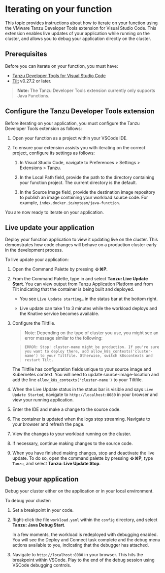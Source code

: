 # Iterating on your function

This topic provides instructions about how to iterate on your function using the
VMware Tanzu Developer Tools extension for Visual Studio Code.
This extension enables live updates of your application while running on the
cluster, and allows you to debug your application directly on the cluster.

## <a id="prereqs"></a> Prerequisites

Before you can iterate on your function, you must have:

- [Tanzu Developer Tools for Visual Studio Code](../vscode-extension/installation.md)
- [Tilt](https://docs.tilt.dev/install.html) v0.27.2 or later.

> **Note:** The Tanzu Developer Tools extension currently only supports Java Functions.

## <a id="configuration"></a> Configure the Tanzu Developer Tools extension

Before iterating on your application, you must configure the Tanzu Developer Tools extension as follows:

1. Open your function as a project within your VSCode IDE.

2. To ensure your extension assists you with iterating on the correct project,
configure its settings as follows:

    1. In Visual Studio Code, navigate to Preferences > Settings > Extensions > Tanzu.

    1. In the Local Path field, provide the path to the directory containing your function project.
    The current directory is the default.

    1. In the Source Image field, provide the destination image repository to publish
    an image containing your workload source code. For example, `index.docker.io/myteam/java-function`.

You are now ready to iterate on your application.

## <a id="live-update"></a> Live update your application

Deploy your function application to view it updating live on the cluster.
This demonstrates how code changes will behave on a production cluster early in the development process.

To live update your application:

1. Open the Command Palette by pressing **⇧⌘P**.

1. From the Command Palette, type in and select **Tanzu: Live Update Start**.
You can view output from Tanzu Application Platform and from Tilt indicating that
the container is being built and deployed.

    - You see `Live Update starting…` in the status bar at the bottom right.

    - Live update can take 1 to 3 minutes while the workload deploys and the Knative service becomes available.

   
1. Configure the Tiltfile. 

   >Note: Depending on the type of cluster you use, you might see an error message similar to the following:

    >`ERROR: Stop! cluster-name might be production. If you're sure you want to deploy there,
    >add allow_k8s_contexts('cluster-name') to your Tiltfile. Otherwise, switch k8scontexts and restart Tilt.`

    The Tiltfile has configuration fields unique to your source image and Kubernetes context. You will need to update source-image-location and add the     line `allow_k8s_contexts('cluster-name')` to your Tiltfile.


1. When the Live Update status in the status bar is visible and says
`Live Update Started`, navigate to `http://localhost:8080` in your browser
and view your running application.

1. Enter the IDE and make a change to the source code.

1. The container is updated when the logs stop streaming. Navigate to your browser and refresh the page.

1. View the changes to your workload running on the cluster.

1. If necessary, continue making changes to the source code.

1. When you have finished making changes, stop and deactivate the live update.
To do so, open the command palette by pressing **⇧⌘P**, type `Tanzu`, and select **Tanzu: Live Update Stop**.

## <a id="debug-app"></a> Debug your application

Debug your cluster either on the application or in your local environment.

To debug your cluster:

1. Set a breakpoint in your code.

1. Right-click the file `workload.yaml` within the `config` directory, and select **Tanzu: Java Debug Start**.

    In a few moments, the workload is redeployed with debugging enabled.
    You will see the Deploy and Connect task complete and the debug menu actions
    available to you, indicating that the debugger has attached.

1. Navigate to `http://localhost:8080` in your browser. This hits the breakpoint within VSCode.
Play to the end of the debug session using VSCode debugging controls.
